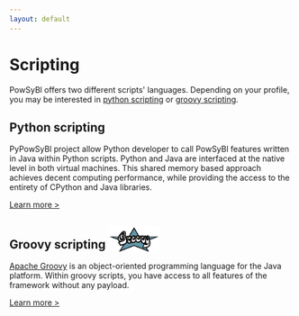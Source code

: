 ```yaml
---
layout: default
---
```


# Scripting

PowSyBl offers two different scripts' languages. Depending on your profile, you may be interested in [python scripting](python.md) or [groovy scripting](groovy.md).

## Python scripting <img src="./img/python-logo.png" alt="" style="vertical-align: bottom" height="40"/>
PyPowSyBl project allow Python developer to call PowSyBl features written in Java within Python scripts. Python and Java are interfaced at the native level in both virtual machines. This shared memory based approach achieves decent computing performance, while providing the access to the entirety of CPython and Java libraries.

<a class="documentation call-to-action" href="python">Learn more ></a>

## Groovy scripting <img src="./img/groovy-logo.png" alt="" style="vertical-align: bottom" height="45"/>
[Apache Groovy](https://groovy-lang.org/) is an object-oriented programming language for the Java platform. Within groovy scripts, you have access to all features of the framework without any payload.

<a class="documentation call-to-action" href="groovy">Learn more ></a>




